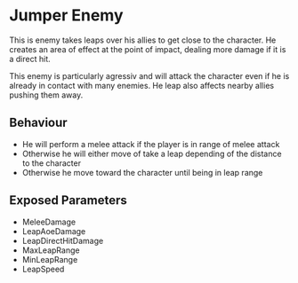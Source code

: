 # Jumper Enemy

This is enemy takes leaps over his allies to get close to the character. He creates an area of effect at the point of impact, dealing more damage if it is a direct hit.

This enemy is particularly agressiv and will attack the character even if he is already in contact with many enemies. 
He leap also affects nearby allies pushing them away.

## Behaviour

- He will perform a melee attack if the player is in range of melee attack
- Otherwise he will either move of take a leap depending of the distance to the character 
- Otherwise he move toward the character until being in leap range

## Exposed Parameters
- MeleeDamage
- LeapAoeDamage
- LeapDirectHitDamage
- MaxLeapRange
- MinLeapRange
- LeapSpeed